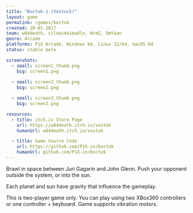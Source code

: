 ```yaml
---
title: "Boctok-1 (Vostock)"
layout: game
permalink: /games/boctok
created: 20-01-2017
team: w84death, czlowiekimadlo, WrmZ, QmYaan
genre: Arcade
platforms: P1X Arcade, Windows 64, Linux 32/64, macOS 64
status: stable beta

screenshots:
  - small: screen1_thumb.png
    big: screen1.png
  
  - small: screen2_thumb.png
    big: screen2.png

  - small: screen3_thumb.png
    big: screen3.png

resources:
  - title: itch.io Store Page
    url: https://w84death.itch.io/vostok
    humanUrl: w84death.itch.io/vostok

  - title: Game Source Code
    url: https://github.com/P1X-in/boctok
    humanUrl: github.com/P1X-in/boctok
---
```


Brawl in space between Juri Gagarin and John Glenn.
Push your opponent outside the system, or into the sun. 

Each planet and sun have gravity that influence the gameplay. 

This is two-player game only. You can play using two XBox360 controllers or one controller + keyboard. Game supports vibration motors.